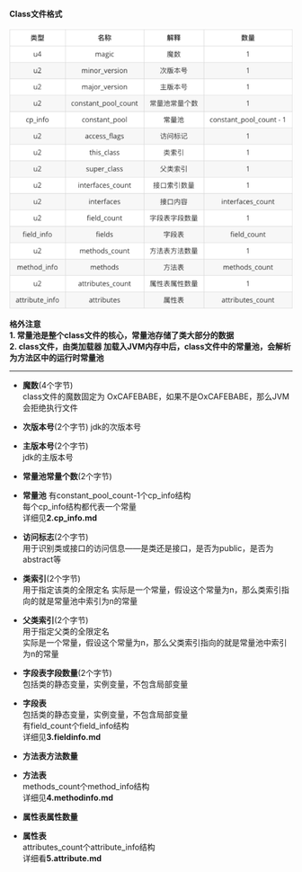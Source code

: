#### Class文件格式

![alt 属性文本](../p/img_13.png)  


**格外注意**  
**1. 常量池是整个class文件的核心，常量池存储了类大部分的数据**  
**2. class文件，由类加载器 加载入JVM内存中后，class文件中的常量池，会解析为方法区中的运行时常量池**


***
* **魔数**(4个字节)   
  class文件的魔数固定为 OxCAFEBABE，如果不是OxCAFEBABE，那么JVM会拒绝执行文件    
  
* **次版本号**(2个字节)
  jdk的次版本号
  
* **主版本号**(2个字节)  
  jdk的主版本号 
  
* **常量池常量个数**(2个字节)   
  
* **常量池**
  有constant_pool_count-1个cp_info结构   
  每个cp_info结构都代表一个常量    
  详细见**2.cp_info.md**
  
* **访问标志**(2个字节)  
  用于识别类或接口的访问信息——是类还是接口，是否为public，是否为abstract等
  
* **类索引**(2个字节)    
  用于指定该类的全限定名
  实际是一个常量，假设这个常量为n，那么类索引指向的就是常量池中索引为n的常量   
  
* **父类索引**(2个字节)  
  用于指定父类的全限定名  
  实际是一个常量，假设这个常量为n，那么父类索引指向的就是常量池中索引为n的常量
  
* **字段表字段数量**(2个字节)  
  包括类的静态变量，实例变量，不包含局部变量  
  
* **字段表**   
  包括类的静态变量，实例变量，不包含局部变量  
  有field_count个field_info结构   
  详细见**3.fieldinfo.md** 
  
* **方法表方法数量**   
  
* **方法表**  
  methods_count个method_info结构      
  详细见**4.methodinfo.md**   
  
* **属性表属性数量**  
  
* **属性表**    
  attributes_count个attribute_info结构    
  详细看**5.attribute.md**